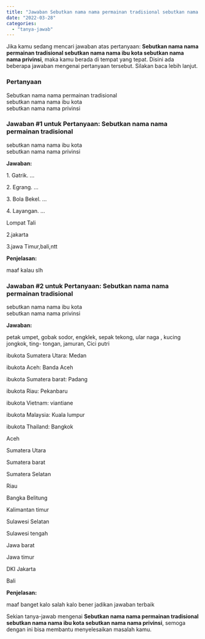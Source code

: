 ```yaml
---
title: "Jawaban Sebutkan nama nama permainan tradisional sebutkan nama nama ibu kota sebutkan nama nama privinsi"
date: "2022-03-28"
categories: 
  - "tanya-jawab"
---
```


Jika kamu sedang mencari jawaban atas pertanyaan: **Sebutkan nama nama permainan tradisional sebutkan nama nama ibu kota sebutkan nama nama privinsi**, maka kamu berada di tempat yang tepat. Disini ada beberapa jawaban mengenai pertanyaan tersebut. Silakan baca lebih lanjut.

### Pertanyaan

Sebutkan nama nama permainan tradisional  
sebutkan nama nama ibu kota  
sebutkan nama nama privinsi

### Jawaban #1 untuk Pertanyaan: Sebutkan nama nama permainan tradisional  
sebutkan nama nama ibu kota  
sebutkan nama nama privinsi

**Jawaban:**

1\. Gatrik. ...

2\. Egrang. ...

3\. Bola Bekel. ...

4\. Layangan. ...

Lompat Tali

2.jakarta

3.jawa Timur,bali,ntt

**Penjelasan:**

maaf kalau slh

### Jawaban #2 untuk Pertanyaan: Sebutkan nama nama permainan tradisional  
sebutkan nama nama ibu kota  
sebutkan nama nama privinsi

**Jawaban:**

petak umpet, gobak sodor, engklek, sepak tekong, ular naga , kucing jongkok, ting- tongan, jamuran, Cici putri

ibukota Sumatera Utara: Medan

ibukota Aceh: Banda Aceh

ibukota Sumatera barat: Padang

ibukota Riau: Pekanbaru

ibukota Vietnam: viantiane

ibukota Malaysia: Kuala lumpur

ibukota Thailand: Bangkok

Aceh

Sumatera Utara

Sumatera barat

Sumatera Selatan

Riau

Bangka Belitung

Kalimantan timur

Sulawesi Selatan

Sulawesi tengah

Jawa barat

Jawa timur

DKI Jakarta

Bali

**Penjelasan:**

maaf banget kalo salah kalo bener jadikan jawaban terbaik

Sekian tanya-jawab mengenai **Sebutkan nama nama permainan tradisional sebutkan nama nama ibu kota sebutkan nama nama privinsi**, semoga dengan ini bisa membantu menyelesaikan masalah kamu.
